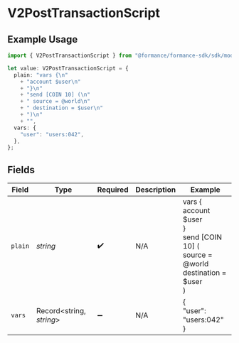 # V2PostTransactionScript

## Example Usage

```typescript
import { V2PostTransactionScript } from "@formance/formance-sdk/sdk/models/shared";

let value: V2PostTransactionScript = {
  plain: "vars {\n"
    + "account $user\n"
    + "}\n"
    + "send [COIN 10] (\n"
    + "	source = @world\n"
    + "	destination = $user\n"
    + ")\n"
    + "",
  vars: {
    "user": "users:042",
  },
};
```

## Fields

| Field                                                                            | Type                                                                             | Required                                                                         | Description                                                                      | Example                                                                          |
| -------------------------------------------------------------------------------- | -------------------------------------------------------------------------------- | -------------------------------------------------------------------------------- | -------------------------------------------------------------------------------- | -------------------------------------------------------------------------------- |
| `plain`                                                                          | *string*                                                                         | :heavy_check_mark:                                                               | N/A                                                                              | vars {<br/>account $user<br/>}<br/>send [COIN 10] (<br/>	source = @world<br/>	destination = $user<br/>)<br/> |
| `vars`                                                                           | Record<string, *string*>                                                         | :heavy_minus_sign:                                                               | N/A                                                                              | {<br/>"user": "users:042"<br/>}                                                  |